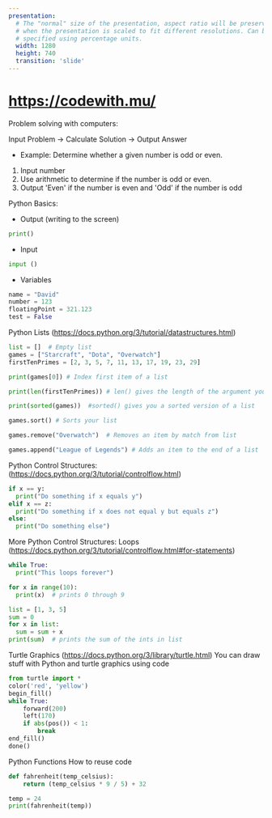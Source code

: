 ```yaml
---
presentation:
  # The "normal" size of the presentation, aspect ratio will be preserved
  # when the presentation is scaled to fit different resolutions. Can be
  # specified using percentage units.
  width: 1280
  height: 740
  transition: 'slide'
---
```



<!-- slide -->
# https://codewith.mu/

<!-- slide -->
Problem solving with computers:

Input Problem $\to$ Calculate Solution $\to$ Output Answer

* Example: Determine whether a given number is odd or even.
1. Input number
2. Use arithmetic to determine if the number is odd or even.
3. Output 'Even' if the number is even and 'Odd' if the number is odd

<!-- slide -->
Python Basics:

* Output (writing to the screen)
```py
print()
```
* Input
```py
input ()
```
* Variables
```py
name = "David"
number = 123
floatingPoint = 321.123
test = False
```

<!-- slide -->
Python Lists
(https://docs.python.org/3/tutorial/datastructures.html)
```py
list = []  # Empty list
games = ["Starcraft", "Dota", "Overwatch"]
firstTenPrimes = [2, 3, 5, 7, 11, 13, 17, 19, 23, 29]

print(games[0]) # Index first item of a list

print(len(firstTenPrimes)) # len() gives the length of the argument you give it

print(sorted(games))  #sorted() gives you a sorted version of a list

games.sort() # Sorts your list

games.remove("Overwatch")  # Removes an item by match from list

games.append("League of Legends") # Adds an item to the end of a list
```
<!-- slide -->
Python Control Structures:
(https://docs.python.org/3/tutorial/controlflow.html)

```py
if x == y:
  print("Do something if x equals y")
elif x == z:
  print("Do something if x does not equal y but equals z")
else:
  print("Do something else")
```

<!-- slide -->

More Python Control Structures: Loops
(https://docs.python.org/3/tutorial/controlflow.html#for-statements)
```py
while True:
  print("This loops forever")
```
```py
for x in range(10):
  print(x)  # prints 0 through 9
```
```py
list = [1, 3, 5]
sum = 0
for x in list:
  sum = sum + x
print(sum)  # prints the sum of the ints in list
```

<!-- slide -->
Turtle Graphics
(https://docs.python.org/3/library/turtle.html)
You can draw stuff with Python and turtle graphics using code

```py
from turtle import *
color('red', 'yellow')
begin_fill()
while True:
    forward(200)
    left(170)
    if abs(pos()) < 1:
        break
end_fill()
done()
```

<!-- slide -->
Python Functions
How to reuse code

```py
def fahrenheit(temp_celsius):
    return (temp_celsius * 9 / 5) + 32

temp = 24
print(fahrenheit(temp))
```
